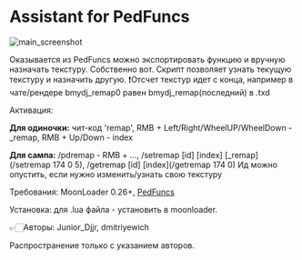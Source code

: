 # Assistant for PedFuncs
![main_screenshot](https://i.imgur.com/idTOGzO.png)

Оказывается из PedFuncs можно экспортировать функцию и вручную назначать текстуру. Собственно вот.
Скрипт позволяет узнать текущую текстуру и назначить другую.
❗Отcчет текстур идет с конца, например в чате/рендере bmydj_remap0 равен bmydj_remap(последний) в .txd

Активация:

**Для одиночки:** чит-код 'remap', RMB + Left/Right/WheelUP/WheelDown - _remap, RMB + Up/Down - index

**Для сампа:** /pdremap - RMB + ..., /setremap [id] [index] [_remap](/setremap 174 0 5), /getremap [id] [index](/getremap 174 0)
Ид можно опустить, если нужно изменить/узнать свою текстуру


Требования: MoonLoader 0.26+, [PedFuncs](https://www.mixmods.com.br/2018/11/PedFuncs.html)

Установка: для .lua файла - установить в moonloader.

👉🏻Авторы: Junior_Djjr, dmitriyewich

Распространение только с указанием авторов.

